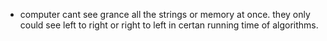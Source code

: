 - computer cant see grance all the strings or memory at once. 
they only could see left to right or right to left in certan running time of algorithms.

